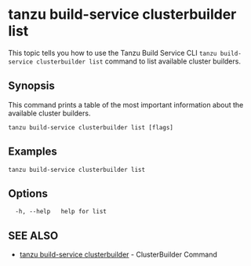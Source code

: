 # tanzu build-service clusterbuilder list

This topic tells you how to use the Tanzu Build Service CLI `tanzu build-service clusterbuilder list`
command to list available cluster builders.

## Synopsis

This command prints a table of the most important information about the available cluster builders.

```console
tanzu build-service clusterbuilder list [flags]
```

## Examples

```console
tanzu build-service clusterbuilder list
```

## Options

```console
  -h, --help   help for list
```

## SEE ALSO

* [tanzu build-service clusterbuilder](tanzu_build-service_clusterbuilder.hbs.md)	 - ClusterBuilder Command